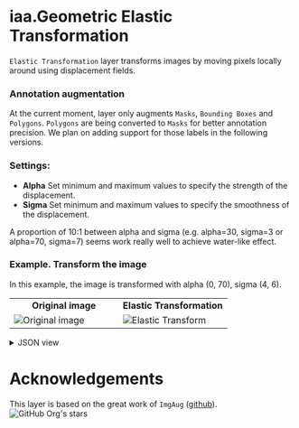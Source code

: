 # iaa.Geometric Elastic Transformation

`Elastic Transformation` layer transforms images by moving pixels locally around using displacement fields.

### Annotation augmentation

At the current moment, layer only augments `Masks`, `Bounding Boxes` and `Polygons`. `Polygons` are being converted to `Masks` for better annotation precision. We plan on adding support for those labels in the following versions.


### Settings:

- **Alpha** Set minimum and maximum values to specify the strength of the displacement.
- **Sigma** Set minimum and maximum values to specify the smoothness of the displacement.

A proportion of 10:1 between alpha and sigma (e.g. alpha=30, sigma=3 or alpha=70, sigma=7) seems work really well to achieve water-like effect.


### Example. Transform the image

In this example, the image is transformed with alpha (0, 70), sigma (4, 6).

<table>
<tr>
<td style="text-align:center; width:50%"><strong>Original image</strong></td>
<td style="text-align:center; width:50%"><strong>Elastic Transformation</strong></td>
</tr>
<tr>
<td> <img src="https://github.com/supervisely-ecosystem/data-nodes/assets/115161827/a44c195b-1e81-4bab-9435-0271bd3c6741" alt="Original image" /> </td>
<td> <img src="https://github.com/supervisely-ecosystem/data-nodes/assets/115161827/ee0c3838-3392-4d21-8dd4-8e373e746510" alt="Elastic Transform" /> </td>
</tr>
</table>

<details>
  <summary>JSON view</summary>
<pre>
{
"action": "elastic_transformation",
		"src": [
			"$images_project_1"
		],
		"dst": "$elastic_transformation_2",
		"settings": {
			"alpha": {
				"min": 0,
				"max": 70
			},
			"sigma": {
				"min": 4,
				"max": 6
			},
			"classes_mapping": {
				"neutral": "neutral",
				"person_poly": "person_poly"
			}
		}
}
</pre>
</details>

# Acknowledgements

This layer is based on the great work of `ImgAug` ([github](https://github.com/aleju/imgaug)). ![GitHub Org's stars](https://img.shields.io/github/stars/aleju/imgaug?style=social)

